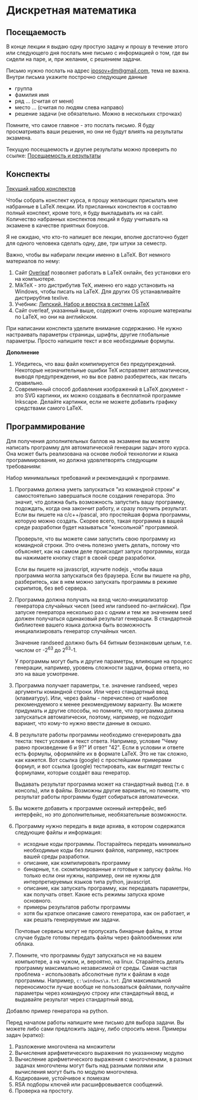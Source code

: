 # Дискретная математика

## Посещаемость
В конце лекции я выдаю одну простую задачу и прошу в течение этого или следующего дня послать мне письмо с информацией о том,
где вы сидели на паре, и, при желании, с решением задачи.

Письмо нужно послать на адрес [iposov+dm@gmail.com](mailto://iposov@gmaial.com), тема не важна.
Внутри письма укажите построчно следующие данные
* группа
* фамилия имя
* ряд ... (считая от меня)
* место ... (считая по людям слева направо)
* решение задачи (не обязательно. Можно в нескольких строчках)

Помните, что самое главное - это послать письмо. Я буду просматривать ваши решения, но они не будут влиять на результаты экзамена.

Текущую посещаемость и другие результаты можно проверить по ссылке: [Посещаемость и результаты](https://docs.google.com/spreadsheets/d/1VJ6fqWGz8WuoLGuLafyeXfsAoF-bu9i8d0i_2_kESBE/edit?usp=drivesdk)

## Конспекты

[Текущий набор конспектов](notes.md)

Чтобы собрать конспект курса, я прошу желающих присылать мне набранные в LaTeX лекции. Из присланных конспектов я составлю полный
конспект, кроме того, я буду выкладывать их на сайт. Количество набранных конспектов лекций я буду учитывать на экзамене в качестве
приятных бонусов.

Я не ожидаю, что кто-то напишет все лекции, вполне достаточно будет для одного человека сделать одну, две, три штуки за семестр.

Важно, чтобы вы набирали лекции именно в LaTeX. Вот немного материалов по нему:

1. Сайт [Overleaf](https://ru.overleaf.com) позволяет работать в LaTeX онлайн, без установки его на компьютере.
1. MikTeX - это дистрибутив TeX, именно его надо установить на Windows, чтобы писать на LaTeX. Для других OS устанавливайте
дистрирубтив texlive.
1. Учебник: [Липский. Набор и верстка в системе LaTeX](https://www.mccme.ru/free-books/llang/newllang.pdf)
1. Сайт overleaf, указанный выше, содержит очень хорошие материалы по LaTeX, но они на английском.

При написании конспекта уделите внимание содержанию. Не нужно настраивать параметры страницы, шрифты, другие глобальные параметры.
Просто напишите текст и все необходимые формулы.

**Дополнение**
1. Убедитесь, что ваш файл компилируется без предупреждений. Некоторые незначительные ошибки
TeX исправляет автоматически, выводя предупреждения, но вы все равно разберитесь, как писать правильно.
1. Современный способ добавления изображений в LaTeX документ - это SVG картинки, их можно создавать
в бесплатной программе Inkscape. Делайте картинки, если не можете добавить графику средствами самого
LaTeX.

## Программирование

Для получения дополнительных баллов на экзамене вы можете написать программу для автоматической генерации задач этого курса. Она может быть реализована на основе любой технологии и языка программирования, но должна удовлетворять следующим требованиям:

Набор минимальных требований и рекомендаций к программе.
1. Программа должна уметь запускаться "из командной строки" и самостоятельно завершаться после создания генератора. Это значит, что должна быть возможность запустить вашу программу, подождать, когда она закончит работу, и сразу получить результат. Если вы пишете на c/c++/pascal, это простейшая форма программы, которую можно создать. Скорее всего, такая программа в вашей среде разработки будет называться "консольной" программой.

    Проверьте, что вы можете сами запустить свою программу из командной строки. Это очень полезно уметь делать, потому что объясняет, как на самом деле происходит запуск программы, когда вы нажимаете кнопку старт в своей среде разработки.

    Если вы пишете на javascript, изучите nodejs , чтобы ваша программа могла запускаться без браузера. Если вы пишете на php, разберитесь, как в нем можно запускать программы в режиме скрипитов, без веб сервера.
1. Программа должна получать на вход число-инициализатор генератора случайных чисел (seed или randseed по-английски). При запуске генератора несколько раз с одним и тем же значением seed должен получаться одинаковый результат генерации. В стандартной библиотеке вашего языка должна быть возможность инициализировать генератор случайных чисел.

    Значение randseed должно быть 64 битным беззнаковым целым, т.е. числом от -2<sup>63</sup> до 2<sup>63</sup>-1.

    У программы могут быть и другие параметры, влияющие на процесс генерации, например, уровень сложности задачи, форма ответа, но это на ваше усмотрение.

1. Программа получает параметры, т.е. значение randseed,  через аргументы командной строки. Или через стандартный ввод (клавиатуру). Или, через файлы - перечислено от наиболее рекомендуемого к менее рекомендуемому варианту. Вы можете придумать и другие способы, но помните, что программа должна запускаться автоматически, поэтому, например, не подходит вариант, что кому-то нужно ввести данные в окошко.

1. В результате работы программы необходимо сгенерировать два текста: текст условия и текст ответа. Например, условие "Чему равно произведение 6 и 9?" И ответ "42". Если в условии и ответе есть формулы, оформляйте их в формате LaTeX. Это не так сложно, как кажется. Вот ссылка (google) с простейшими примерами формул, и вот ссылка (google) тестировать, как выглядят тексты с формулами, которые создаёт ваш генератор.

    Выдавать результат программа может на стандартный вывод (т.е. в консоль), или в файлы. Возможны другие варианты, но помните, что результат работы программы будет собираться автоматически.

1. Вы можете добавить к программе оконный интерфейс, веб интерфейс, но это дополнительные, необязательные возможности.

1. Программу нужно передать в виде архива, в котором содержатся следующие файлы и информация:
    - исходные коды программы. Постарайтесь передать минимально необходимые коды без лишних файлов, например, настроек вашей среды разработки.
    - описание, как компилировать программу
    - бинарные, т.е. скомпилированные и готовые к запуску файлы. Но только если они нужны, например, они не нужны для интерпретируемых языков типа python, javascript.
    - описание, как запускать программу, как передавать параметры, как получать ответ. Какие есть режимы запуска кроме   основного.
    - примеры результатов работы программы 
    - хотя бы краткое описание самого генератора, как он работает, и как решать генерируемые им задачи.
  
    Почтовые сервисы могут не пропускать бинарные файлы, в этом случае будьте готовы передать файлы через файлообменник или облака.

1. Помните, что программы будут запускаться  не на вашем компьютере, а на чужом, и, вероятно, на linux. Старайтесь делать программу максимально независимой от среды. Самая частая проблема - использовать абсолютные пути к файлам в коде программы. Например, `c:\windows\a.txt`. Для максимальной переносимости лучше вообще не пользоваться файлами, получайте параметры через командную строку или стандартный ввод, и выдавайте результат через стандартный ввод.

Добавлю пример генератора на python.

Перед началом работы напишите мне письмо для выбора задачи. Вы можете либо сами предложить задачу, либо спросить меня. Примеры задач (кратко):

1. Разложение многочлена на множители
2. Вычисления арифметического выражения по указанному модулю
3. Вычисление арифметического выражения с многочленами, в разных задачах многочлены могут быть над разными полями или вычисления могут быть по модулю многочлена.
4. Кодирование, устойчивое к помехам
5. RSA подборы ключей или расшифровывается сообщений.
6. Проверка на простоту.